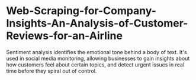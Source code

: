 # Web-Scraping-for-Company-Insights-An-Analysis-of-Customer-Reviews-for-an-Airline
Sentiment analysis identifies the emotional tone behind a body of text. It's used in social media monitoring, allowing businesses to gain insights about how customers feel about certain topics, and detect urgent issues in real time before they spiral out of control.
